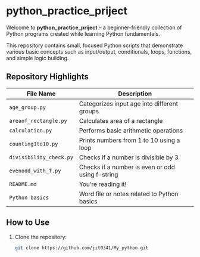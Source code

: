 # python_practice_priject

Welcome to **python_practice_priject** – a beginner-friendly collection of Python programs created while learning Python fundamentals.

This repository contains small, focused Python scripts that demonstrate various basic concepts such as input/output, conditionals, loops, functions, and simple logic building.

## Repository Highlights

| File Name                | Description                                    |
|-------------------------|------------------------------------------------|
| `age_group.py`          | Categorizes input age into different groups    |
| `areaof_rectangle.py`   | Calculates area of a rectangle                 |
| `calculation.py`        | Performs basic arithmetic operations           |
| `counting1to10.py`      | Prints numbers from 1 to 10 using a loop       |
| `divisibility_check.py` | Checks if a number is divisible by 3           |
| `evenodd_with_f.py`     | Checks if a number is even or odd using f-string |
| `README.md`             | You’re reading it!                             |
| `Python basics`         | Word file or notes related to Python basics    |

## How to Use

1. Clone the repository:
   ```bash
   git clone https://github.com/jit0341/My_python.git
